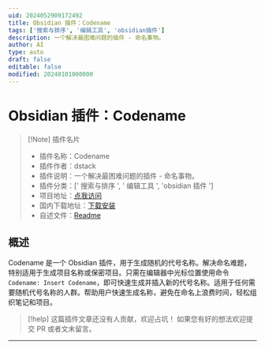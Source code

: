 ```yaml
---
uid: 2024052909172492
title: Obsidian 插件：Codename
tags: ['搜索与排序', '编辑工具', 'obsidian插件']
description: 一个解决最困难问题的插件 - 命名事物。
author: AI
type: auto
draft: false
editable: false
modified: 20240101000000
---
```


# Obsidian 插件：Codename

> [!Note] 插件名片
> - 插件名称：Codename
> - 插件作者：dstack
> - 插件说明：一个解决最困难问题的插件 - 命名事物。
> - 插件分类：[' 搜索与排序 ', ' 编辑工具 ', 'obsidian 插件 ']
> - 项目地址：[点我访问](https://github.com/dstack/obsidian-codename)
> - 国内下载地址：[下载安装](https://pkmer.cn/products/plugin/pluginMarket/?codename)
> - 自述文件：[Readme](https://ghproxy.net/https://raw.githubusercontent.com/dstack/obsidian-codename/main/README.md)

## 概述

Codename 是一个 Obsidian 插件，用于生成随机的代号名称。解决命名难题，特别适用于生成项目名称或保密项目。只需在编辑器中光标位置使用命令 `Codename: Insert Codename`，即可快速生成并插入新的代号名称。适用于任何需要随机代号名称的人群。帮助用户快速生成名称，避免在命名上浪费时间，轻松组织笔记和项目。

> [!help]
> 这篇插件文章还没有人贡献，欢迎占坑！
> 如果您有好的想法欢迎提交 PR 或者文末留言。

---




